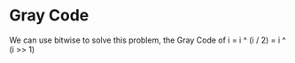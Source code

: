# Gray Code
We can use bitwise to solve this problem, the Gray Code of i = i ^ (i / 2) = i ^ (i >> 1)